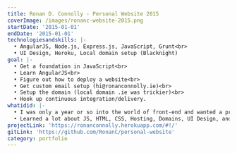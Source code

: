 ```yaml
---
title: Ronan D. Connolly - Personal Website 2015
coverImage: /images/ronanc-website-2015.png
startDate: '2015-01-01'
endDate: '2015-01-01'
technologiesandskills: |-
  • AngularJS, Node.js, Express.js, JavaScript, Grunt<br>
  • UI Design, Heroku, Local domain setup (Blacknight)
goal: |-
  • Get a foundation in JavaScript<br>
  • Learn AngularJS<br>
  • Figure out how to deploy a website<br>
  • Get custom email setup (hi@ronanconnolly.ie)<br>
  • Setup the domain (local domain .ie was trickier)<br>
  • Hook up continuous integration/delivery.
whatidid: |-
  • I was only a year or so into the world of front-end and wanted a project to push me to learn quickly.<br>
  • Learned a lot about JS, HTML, CSS, Hosting, Domains, UI Design, and AngularJS.
projectLink: 'https://ronanconnolly.herokuapp.com/#!/'
gitLink: 'https://github.com/RonanC/personal-website'
category: portfolio
---
```

